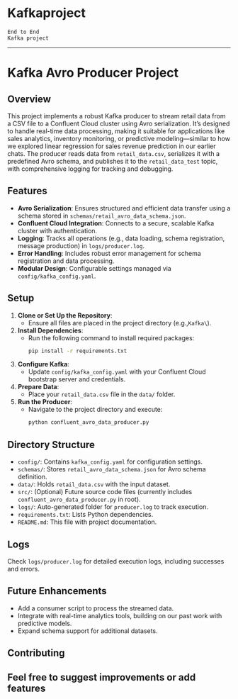 # Kafkaproject

```
End to End 
Kafka project
```
---

# Kafka Avro Producer Project

## Overview
This project implements a robust Kafka producer to stream retail data from a CSV file to a Confluent Cloud cluster using Avro serialization. It’s designed to handle real-time data processing, making it suitable for applications like sales analytics, inventory monitoring, or predictive modeling—similar to how we explored linear regression for sales revenue prediction in our earlier chats. The producer reads data from `retail_data.csv`, serializes it with a predefined Avro schema, and publishes it to the `retail_data_test` topic, with comprehensive logging for tracking and debugging.

## Features
- **Avro Serialization**: Ensures structured and efficient data transfer using a schema stored in `schemas/retail_avro_data_schema.json`.
- **Confluent Cloud Integration**: Connects to a secure, scalable Kafka cluster with authentication.
- **Logging**: Tracks all operations (e.g., data loading, schema registration, message production) in `logs/producer.log`.
- **Error Handling**: Includes robust error management for schema registration and data processing.
- **Modular Design**: Configurable settings managed via `config/kafka_config.yaml`.

## Setup
1. **Clone or Set Up the Repository**:
   - Ensure all files are placed in the project directory (e.g.,`Kafka\`).
2. **Install Dependencies**:
   - Run the following command to install required packages:
     ```bash
     pip install -r requirements.txt
     ```
3. **Configure Kafka**:
   - Update `config/kafka_config.yaml` with your Confluent Cloud bootstrap server and credentials.
4. **Prepare Data**:
   - Place your `retail_data.csv` file in the `data/` folder.
5. **Run the Producer**:
   - Navigate to the project directory and execute:
     ```bash
     python confluent_avro_data_producer.py
     ```

## Directory Structure
- `config/`: Contains `kafka_config.yaml` for configuration settings.
- `schemas/`: Stores `retail_avro_data_schema.json` for Avro schema definition.
- `data/`: Holds `retail_data.csv` with the input dataset.
- `src/`: (Optional) Future source code files (currently includes `confluent_avro_data_producer.py` in root).
- `logs/`: Auto-generated folder for `producer.log` to track execution.
- `requirements.txt`: Lists Python dependencies.
- `README.md`: This file with project documentation.

## Logs
Check `logs/producer.log` for detailed execution logs, including successes and errors.

## Future Enhancements
- Add a consumer script to process the streamed data.
- Integrate with real-time analytics tools, building on our past work with predictive models.
- Expand schema support for additional datasets.

## Contributing
Feel free to suggest improvements or add features
---



